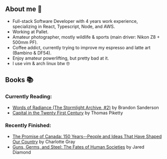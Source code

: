 ## About me 👋
- Full-stack Software Developer with 4 years work experience, specializing in React, Typescript, Node, and AWS.
- Working at Pallet.
- Amateur photographer, mostly wildlife & sports (main driver: Nikon Z8 + 500mm PF).
- Coffee addict, currently trying to improve my espresso and latte art (Bambino & DF54).
- Enjoy amateur powerlifting, but pretty bad at it.
- I use vim & arch linux btw 🤓


## Books 📚
### Currently Reading:
<!-- GOODREADS-LIST:START -->
- [Words of Radiance (The Stormlight Archive, #2)](https://www.goodreads.com/review/show/7631768291?utm_medium=api&utm_source=rss) by Brandon Sanderson
- [Capital in the Twenty First Century](https://www.goodreads.com/review/show/7486085032?utm_medium=api&utm_source=rss) by Thomas Piketty
<!-- GOODREADS-LIST:END -->
### Recently Finished:
<!-- GOODREADS-FINISHED:START -->
- [The Promise of Canada: 150 Years--People and Ideas That Have Shaped Our Country](https://www.goodreads.com/review/show/7431344452?utm_medium=api&utm_source=rss) by Charlotte Gray
- [Guns, Germs, and Steel: The Fates of Human Societies](https://www.goodreads.com/review/show/7242496473?utm_medium=api&utm_source=rss) by Jared Diamond
<!-- GOODREADS-FINISHED:END -->
